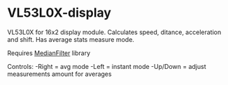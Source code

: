 # VL53L0X-display
VL53L0X for 16x2 display module. Calculates speed, ditance, acceleration and shift. Has average stats measure mode.

Requires [MedianFilter](https://github.com/daPhoosa/MedianFilter/) library

Controls: 
-Right = avg mode
-Left = instant mode
-Up/Down = adjust measurements amount for averages

